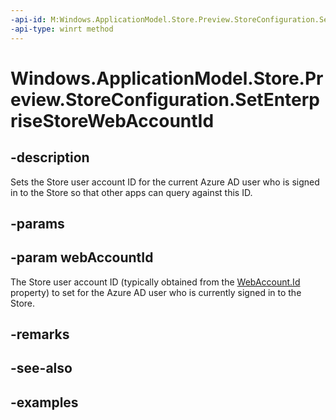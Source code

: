 ```yaml
---
-api-id: M:Windows.ApplicationModel.Store.Preview.StoreConfiguration.SetEnterpriseStoreWebAccountId(System.String)
-api-type: winrt method
---
```


<!-- Method syntax.
public void StoreConfiguration.SetEnterpriseStoreWebAccountId(String webAccountId)
-->

# Windows.ApplicationModel.Store.Preview.StoreConfiguration.SetEnterpriseStoreWebAccountId

## -description
Sets the Store user account ID for the current Azure AD user who is signed in to the Store so that other apps can query against this ID.

## -params

## -param webAccountId
The Store user account ID (typically obtained from the [WebAccount.Id](../windows.security.credentials/webaccount_id.md) property) to set for the Azure AD user who is currently signed in to the Store.

## -remarks

## -see-also

## -examples
